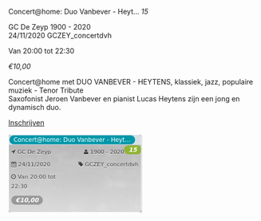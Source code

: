 Concert@home: Duo Vanbever - Heyt... *15*

GC De Zeyp 1900 - 2020  
24/11/2020 GCZEY\_concertdvh  

Van 20:00 tot 22:30

*€10,00*

  

  

Concert@home met DUO VANBEVER - HEYTENS, klassiek, jazz, populaire muziek - Tenor Tribute  
Saxofonist Jeroen Vanbever en pianist Lucas Heytens zijn een jong en dynamisch duo.

[Inschrijven](https://tickets.vgc.be/activity/subscribe/GCZEY_concertdvh)

![](54179.png)